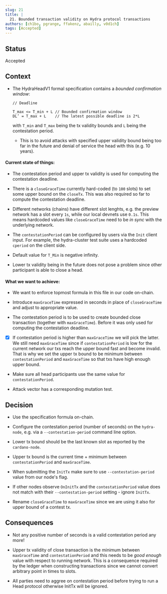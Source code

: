```yaml
---
slug: 21
title: |
  21. Bounded transaction validity on Hydra protocol transactions
authors: [ch1bo, pgrange, ffakenz, abailly, v0d1ch]
tags: [Accepted]
---
```


## Status

Accepted

## Context

- The HydraHeadV1 formal specification contains a _bounded confirmation window_:

  ```
  // Deadline

  T_max <= T_min + L // Bounded confirmation window
  DL’ = T_max + L    // The latest possible deadline is 2*L

  ```

  with `T_min` and `T_max` being the tx validity bounds and `L` being the
  contestation period.

  - This is to avoid attacks with specified upper validity bound being too far
    in the future and denial of service the head with this (e.g. 10 years).

#### Current state of things:

- The contestation period and upper tx validity is used for computing the
  contestation deadline.

- There is a `closeGraceTime` currently hard-coded (to `100` slots) to set some
  upper bound on the `closeTx`. This was also required so far to compute the
  contestation deadline.

- Different networks (chains) have different slot lenghts, e.g. the preview
  network has a slot every `1s`, while our local devnets use `0.1s`. This means
  hardcoded values like `closeGraceTime` need to be _in sync_ with the
  underlying network.

- The `contestationPeriod` can be configured by users via the `Init` client
  input. For example, the hydra-cluster test suite uses a hardcoded `cperiod` on
  the client side.

- Default value for `T_Min` is negative infinity.

- Lower tx validity being in the future does not pose a problem since other
  participant is able to close a head.

#### What we want to achieve:

- We want to enforce topmost formula in this file in our code on-chain.

- Introduce `maxGraceTime` expressed in seconds in place of `closeGraceTime` and adjust to
  appropriate value.

- The contestation period is to be used to create bounded close transaction
  (together with `maxGraceTime`). Before it was only used for computing the
  contestation deadline.

- [x] If contestation period is higher than `maxGraceTime` we will pick the
      latter. We still need `maxGraceTime` since if `contestationPeriod` is low for
      the current network our txs reach the upper bound fast and become invalid.
      That is why we set the upper tx bound to be minimum between
      `contestationPeriod` and `maxGraceTime` so that txs have high enough upper
      bound.

- Make sure all head participants use the same value for `contestationPeriod`.

- Attack vector has a corresponding mutation test.

## Decision

- Use the specification formula on-chain.

- Configure the contestation period (number of seconds) on the `hydra-node`,
  e.g. via a `--contestation-period` command line option.

- Lower tx bound should be the last known slot as reported by the
  `cardano-node`.

- Upper tx bound is the current time + minimum between `contestationPeriod` and
  `maxGraceTime`.

- When submitting the `InitTx` make sure to use `--contestation-period` value
  from our node's flag.

- If other nodes observe `OnInitTx` and the `contestationPeriod` value does not
  match with their `--contestation-period` setting - ignore `InitTx`.

- Rename `closeGraceTime` to `maxGraceTime` since we are using it also for upper
  bound of a contest tx.

## Consequences

- Not any positive number of seconds is a valid contestation period any more!

- Upper tx validity of close transaction is the minimum between `maxGraceTime`
  and `contestationPeriod` and this needs to be _good enough_ value with respect
  to running network. This is a consequence required by the ledger when
  constructing transactions since we cannot convert arbitrary point in times to
  slots.

- All parties need to aggree on contestation period before trying to run a Head
  protocol otherwise InitTx will be ignored.
